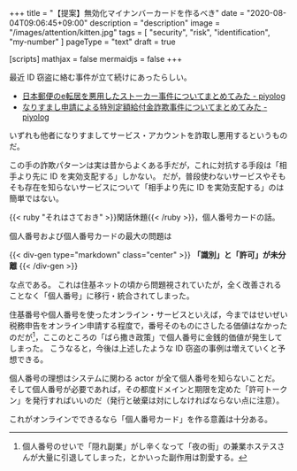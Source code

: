 +++
title = "【提案】無効化マイナンバーカードを作るべき"
date =  "2020-08-04T09:06:45+09:00"
description = "description"
image = "/images/attention/kitten.jpg"
tags = [ "security", "risk", "identification", "my-number" ]
pageType = "text"
draft = true

[scripts]
  mathjax = false
  mermaidjs = false
+++

最近 ID 窃盗に絡む事件が立て続けにあったらしい。

- [日本郵便のe転居を悪用したストーカー事件についてまとめてみた - piyolog](https://piyolog.hatenadiary.jp/entry/2020/07/17/174628)
- [なりすまし申請による特別定額給付金詐欺事件についてまとめてみた - piyolog](https://piyolog.hatenadiary.jp/entry/2020/08/02/014951)

いずれも他者になりすましてサービス・アカウントを詐取し悪用するというものだ。

この手の詐欺パターンは実は昔からよくある手だが，これに対抗する手段は「相手より先に ID を実効支配する」しかない。
だが，普段使わないサービスやそもそも存在を知らないサービスについて「相手より先に ID を実効支配する」のは簡単ではない。

{{< ruby "それはさておき" >}}閑話休題{{< /ruby >}}，個人番号カードの話。

個人番号および個人番号カードの最大の問題は

{{< div-gen type="markdown" class="center" >}}
**「識別」と「許可」が未分離**
{{< /div-gen >}}

な点である。
これは住基ネットの頃から問題視されていたが，全く改善されることなく「個人番号」に移行・統合されてしまった。

住基番号や個人番号を使ったオンライン・サービスといえば，今まではせいぜい税務申告をオンライン申請する程度で，番号そのものにさしたる価値はなかったのだが[^mn1]，ここのところの「ばら撒き政策」で個人番号に金銭的価値が発生してしまった。
こうなると，今後は上述したような ID 窃盗の事例は増えていくと予想できる。

[^mn1]: 個人番号のせいで「隠れ副業」がし辛くなって「夜の街」の兼業ホステスさんが大量に引退してしまった，とかいった副作用は割愛する。


個人番号の理想はシステムに関わる actor が全て個人番号を知らないことだ。
そして個人番号が必要であれば，その都度ドメインと期限を定めた「許可トークン」を発行すればいいのだ（発行と破棄は対にしなければならない点に注意）。



これがオンラインでできるなら「個人番号カード」を作る意義は十分ある。





<!-- eof -->
